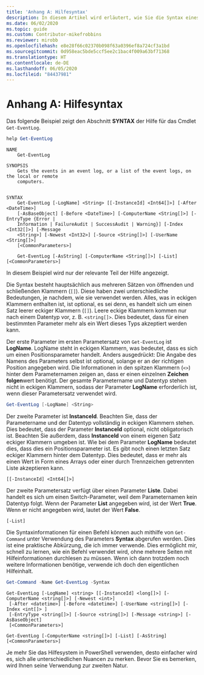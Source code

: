 ```yaml
---
title: 'Anhang A: Hilfesyntax'
description: In diesem Artikel wird erläutert, wie Sie die Syntax eines Cmdlets lesen und verstehen, wenn es mit „Get-Help“ dargestellt wird.
ms.date: 06/02/2020
ms.topic: guide
ms.custom: Contributor-mikefrobbins
ms.reviewer: mirobb
ms.openlocfilehash: e8e28f66c02370b098f63a0396ef8a724cf3a1bd
ms.sourcegitcommit: 0d958eac5bde5ccf5ee2c1bac4f009a63bf71368
ms.translationtype: HT
ms.contentlocale: de-DE
ms.lasthandoff: 06/05/2020
ms.locfileid: "84437981"
---
```

# <a name="appendix-a---help-syntax"></a>Anhang A: Hilfesyntax

Das folgende Beispiel zeigt den Abschnitt **SYNTAX** der Hilfe für das Cmdlet `Get-EventLog`.

```powershell
help Get-EventLog
```

```Output
NAME
    Get-EventLog

SYNOPSIS
    Gets the events in an event log, or a list of the event logs, on the local or remote
    computers.


SYNTAX
    Get-EventLog [-LogName] <String> [[-InstanceId] <Int64[]>] [-After <DateTime>]
    [-AsBaseObject] [-Before <DateTime>] [-ComputerName <String[]>] [-EntryType {Error |
    Information | FailureAudit | SuccessAudit | Warning}] [-Index <Int32[]>] [-Message
    <String>] [-Newest <Int32>] [-Source <String[]>] [-UserName <String[]>]
    [<CommonParameters>]

    Get-EventLog [-AsString] [-ComputerName <String[]>] [-List] [<CommonParameters>]
```

In diesem Beispiel wird nur der relevante Teil der Hilfe angezeigt.

Die Syntax besteht hauptsächlich aus mehreren Sätzen von öffnenden und schließenden Klammern (`[]`). Diese haben zwei unterschiedliche Bedeutungen, je nachdem, wie sie verwendet werden. Alles, was in eckigen Klammern enthalten ist, ist optional, es sei denn, es handelt sich um einen Satz leerer eckiger Klammern (`[]`). Leere eckige Klammern kommen nur nach einem Datentyp vor, z. B. `<string[]>`. Dies bedeutet, dass für einen bestimmten Parameter mehr als ein Wert dieses Typs akzeptiert werden kann.

Der erste Parameter im ersten Parametersatz von `Get-EventLog` ist **LogName**. LogName steht in eckigen Klammern, was bedeutet, dass es sich um einen Positionsparameter handelt. Anders ausgedrückt: Die Angabe des Namens des Parameters selbst ist optional, solange er an der richtigen Position angegeben wird. Die Informationen in den spitzen Klammern (`<>`) hinter dem Parameternamen zeigen an, dass er einen einzelnen **Zeichen folgen**wert benötigt. Der gesamte Parametername und Datentyp stehen nicht in eckigen Klammern, sodass der Parameter **LogName** erforderlich ist, wenn dieser Parametersatz verwendet wird.

```powershell
Get-EventLog [-LogName] <String>
```

Der zweite Parameter ist **InstanceId**. Beachten Sie, dass der Parametername und der Datentyp vollständig in eckigen Klammern stehen. Dies bedeutet, dass der Parameter **InstanceId** optional, nicht obligatorisch ist. Beachten Sie außerdem, dass **InstanceId** von einem eigenen Satz eckiger Klammern umgeben ist. Wie bei dem Parameter **LogName** bedeutet dies, dass dies ein Positionsparameter ist. Es gibt noch einen letzten Satz eckiger Klammern hinter dem Datentyp. Dies bedeutet, dass er mehr als einen Wert in Form eines Arrays oder einer durch Trennzeichen getrennten Liste akzeptieren kann.

```
[[-InstanceId] <Int64[]>]
```

Der zweite Parametersatz verfügt über einen Parameter **Liste**. Dabei handelt es sich um einen Switch-Parameter, weil dem Parameternamen kein Datentyp folgt. Wenn der Parameter **List** angegeben wird, ist der Wert **True**. Wenn er nicht angegeben wird, lautet der Wert **False**.

```
[-List]
```

Die Syntaxinformationen für einen Befehl können auch mithilfe von `Get-Command` unter Verwendung des Parameters **Syntax** abgerufen werden. Dies ist eine praktische Abkürzung, die ich immer verwende. Dies ermöglicht mir, schnell zu lernen, wie ein Befehl verwendet wird, ohne mehrere Seiten mit Hilfeinformationen durchlesen zu müssen. Wenn ich dann trotzdem noch weitere Informationen benötige, verwende ich doch den eigentlichen Hilfeinhalt.

```powershell
Get-Command -Name Get-EventLog -Syntax
```

```Output
Get-EventLog [-LogName] <string> [[-InstanceId] <long[]>] [-ComputerName <string[]>] [-Newest <int>]
 [-After <datetime>] [-Before <datetime>] [-UserName <string[]>] [-Index <int[]> ]
 [-EntryType <string[]>] [-Source <string[]>] [-Message <string>] [-AsBaseObject]
 [<CommonParameters>]

Get-EventLog [-ComputerName <string[]>] [-List] [-AsString] [<CommonParameters>]
```

Je mehr Sie das Hilfesystem in PowerShell verwenden, desto einfacher wird es, sich alle unterschiedlichen Nuancen zu merken. Bevor Sie es bemerken, wird Ihnen seine Verwendung zur zweiten Natur.
